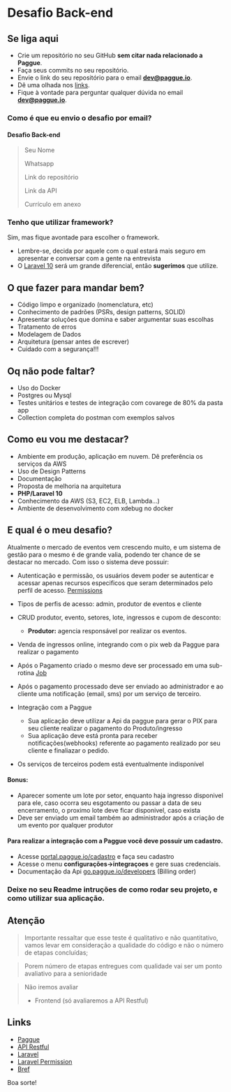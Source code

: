 # Desafio Back-end

## Se liga aqui

- Crie um repositório no seu GitHub **sem citar nada relacionado a Paggue**.
- Faça seus commits no seu repositório.
- Envie o link do seu repositório para o email **dev@paggue.io**.
- Dê uma olhada nos [links](#links).
- Fique à vontade para perguntar qualquer dúvida no email **dev@paggue.io**.

### Como é que eu envio o desafio por email?

#### **Desafio Back-end**

> Seu Nome
>
>Whatsapp
>
>Link do repositório
>
>Link da API
>
>Currículo em anexo

### Tenho que utilizar framework?

Sim, mas fique avontade para escolher o framework.

- Lembre-se, decida por aquele com o qual estará mais seguro em apresentar e conversar com a gente na entrevista
- O [Laravel 10](https://laravel.com/) será um grande diferencial, então **sugerimos** que utilize.

## O que fazer para mandar bem?

- Código limpo e organizado (nomenclatura, etc)
- Conhecimento de padrões (PSRs, design patterns, SOLID)
- Apresentar soluções que domina e saber argumentar suas escolhas
- Tratamento de erros
- Modelagem de Dados
- Arquitetura (pensar antes de escrever)
- Cuidado com a segurança!!!

## Oq não pode faltar?

- Uso do Docker
- Postgres ou Mysql
- Testes unitários e testes de integração com covarege de 80% da pasta app
- Collection completa do postman com exemplos salvos

## Como eu vou me destacar?

- Ambiente em produção, aplicação em nuvem. Dê preferência os serviços da AWS
- Uso de Design Patterns
- Documentação
- Proposta de melhoria na arquitetura
- **PHP/Laravel 10**
- Conhecimento da AWS (S3, EC2, ELB, Lambda...)
- Ambiente de desenvolvimento com xdebug no docker

## E qual é o meu desafio?

Atualmente o mercado de eventos vem crescendo muito, e um sistema de gestão para o mesmo é de grande valia, podendo ter chance de se destacar no mercado.
Com isso o sistema deve possuir:

- Autenticação e permissão, os usuários devem poder se autenticar e acessar apenas recursos especificos
  que seram determinados pelo perfil de acesso. [Permissions](#links)

- Tipos de perfis de acesso: admin, produtor de eventos e cliente

- CRUD produtor, evento, setores, lote, ingressos e cupom de desconto:
  - **Produtor:** agencia responsável por realizar os eventos.

- Venda de ingressos online, integrando com o pix web da Paggue para realizar o pagamento

- Após o Pagamento criado o mesmo deve ser processado em uma sub-rotina [Job](https://laravel.com/docs/10.x/queues)

- Após o pagamento processado deve ser enviado ao administrador e ao cliente uma notificação (email, sms) por um serviço de
  terceiro.

- Integração com a Paggue
  - Sua aplicação deve utilizar a Api da paggue para gerar o PIX para seu cliente realizar o pagamento do Produto/ingresso
  - Sua aplicação deve está pronta para receber notificações(webhooks) referente ao pagamento realizado por seu cliente e finaliazar o pedido.

- Os serviços de terceiros podem está eventualmente indisponível

####  **Bonus:**
- Aparecer somente um lote por setor, enquanto haja ingresso disponivel para ele, caso ocorra seu esgotamento ou passar a data de seu encerramento,
  o proximo lote deve ficar disponivel, caso exista
- Deve ser enviado um email também ao administrador após a criação de um evento por qualquer produtor

#### Para realizar a integração com a Paggue você deve possuir um cadastro.
- Acesse [portal.paggue.io/cadastro](https://portal.paggue.io/cadastro) e faça seu cadastro
- Acesse o menu **configurações->integraçoes** e gere suas credenciais.
- Documentação da Api [go.paggue.io/developers](https://go.paggue.io/developers)  (Billing order)


### Deixe no seu Readme intruções de como rodar seu projeto, e como utilizar sua aplicação.


## Atenção

> Importante ressaltar que esse teste é qualitativo e não quantitativo, vamos levar em consideração a qualidade do
> código e não o número de etapas concluídas;

> Porem número de etapas entregues com qualidade vai ser um ponto avaliativo para a senioridade

> Não iremos avaliar
> - Frontend (só avaliaremos a API Restful)

## Links

- [Paggue](https://paggue.io/)
- [API Restful](https://www.devmedia.com.br/rest-tutorial/28912)
- [Laravel](https://laravel.com/)
- [Laravel Permission](https://spatie.be/docs/laravel-permission/v5/introduction)
- [Bref](https://bref.sh/)

Boa sorte!